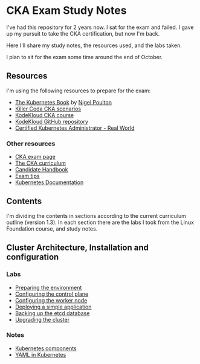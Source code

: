 # CKA Exam Study Notes

I've had this repository for 2 years now. I sat for the exam and failed. I gave up my pursuit to take the CKA certification, but now I'm back.

Here I'll share my study notes, the resources used, and the labs taken.

I plan to sit for the exam some time around the end of October.

## Resources

I'm using the following resources to prepare for the exam:

- [The Kubernetes Book](https://github.com/nigelpoulton/TheK8sBook) by [Nigel Poulton](https://nigelpoulton.com/)
- [Killer Coda CKA scenarios](https://killercoda.com/cka)
- [KodeKloud CKA course](https://www.udemy.com/course/certified-kubernetes-administrator-with-practice-tests/)
- [KodeKloud GitHub repository](https://github.com/kodekloudhub/certified-kubernetes-administrator-course)
- [Certified Kubernetes Administrator - Real World](https://www.udemy.com/course/certified-kubernetes-administrator-cka-real-world/)

### Other resources

- [CKA exam page](https://training.linuxfoundation.org/certification/certified-kubernetes-administrator-cka/)
- [The CKA curriculum](https://github.com/cncf/curriculum/blob/master/CKA_Curriculum_v1.30.pdf)
- [Candidate Handbook](https://docs.linuxfoundation.org/tc-docs/certification/lf-handbook2)
- [Exam tips](https://docs.linuxfoundation.org/tc-docs/certification/tips-cka-and-ckad)
- [Kubernetes Documentation](https://kubernetes.io/docs/home/)

## Contents

I'm dividing the contents in sections according to the current curriculum outline (version 1.3). In each section there are the labs I took from the Linux Foundation course, and  study notes.

## Cluster Architecture, Installation and configuration

### Labs

- [Preparing the environment](Architecture_Installation_and_Configuration/Labs/environment.md)
- [Configuring the control plane](Architecture_Installation_and_Configuration/Labs/configure_cp.md)
- [Configuring the worker node](Architecture_Installation_and_Configuration/Labs/configure_worker.md)
- [Deploying a simple application](Architecture_Installation_and_Configuration/Labs/deploy_app.md)
- [Backing up the etcd database](Architecture_Installation_and_Configuration/Labs/backup_etcd.md)
- [Upgrading the cluster](Architecture_Installation_and_Configuration/Labs/upgrade_cluster.md)

### Notes

- [Kubernetes components](Architecture_Installation_and_Configuration/Notes/Kubernetes_components.md)
- [YAML in Kubernetes](Architecture_Installation_and_Configuration/Notes/YAML_Kubernetes.md)
